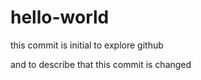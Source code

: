 # hello-world

this commit is initial to explore github

and to describe that this commit is changed
